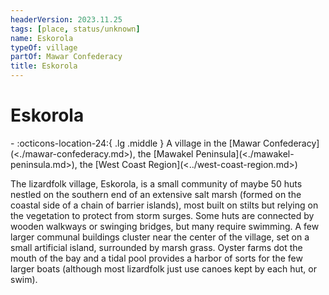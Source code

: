 ```yaml
---
headerVersion: 2023.11.25
tags: [place, status/unknown]
name: Eskorola
typeOf: village
partOf: Mawar Confederacy
title: Eskorola
---
```

# Eskorola
<div class="grid cards ext-narrow-margin ext-one-column" markdown>
-    :octicons-location-24:{ .lg .middle } A village in the [Mawar Confederacy](<./mawar-confederacy.md>), the [Mawakel Peninsula](<./mawakel-peninsula.md>), the [West Coast Region](<../west-coast-region.md>)  
</div>


The lizardfolk village, Eskorola, is a small community of maybe 50 huts nestled on the southern end of an extensive salt marsh (formed on the coastal side of a chain of barrier islands), most built on stilts but relying on the vegetation to protect from storm surges. Some huts are connected by wooden walkways or swinging bridges, but many require swimming. A few larger communal buildings cluster near the center of the village, set on a small artificial island, surrounded by marsh grass. Oyster farms dot the mouth of the bay and a tidal pool provides a harbor of sorts for the few larger boats (although most lizardfolk just use canoes kept by each hut, or swim). 

